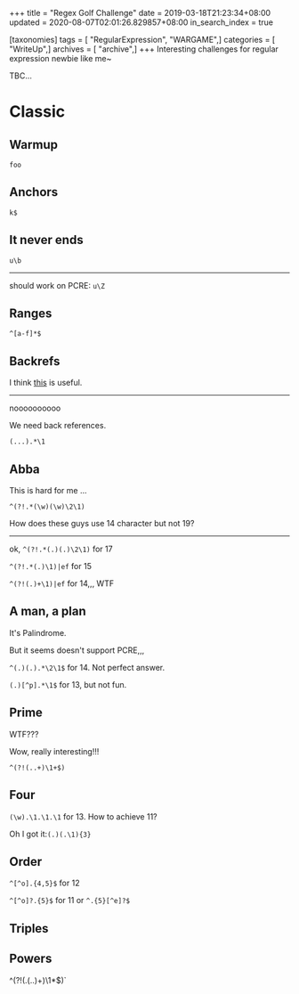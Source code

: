 +++
title = "Regex Golf Challenge"
date = 2019-03-18T21:23:34+08:00
updated = 2020-08-07T02:01:26.829857+08:00
in_search_index = true

[taxonomies]
tags = [ "RegularExpression", "WARGAME",]
categories = [ "WriteUp",]
archives = [ "archive",]
+++
Interesting challenges for regular expression newbie like me~

TBC...

<!-- more -->

# Classic

## Warmup

`foo`

## Anchors

`k$`

## It never ends

`u\b`

---

should work on PCRE: `u\Z`

## Ranges

`^[a-f]*$`

## Backrefs

I think [this](http://www.aihanyu.org/cncorpus/CpsTongji.aspx) is useful.

---

noooooooooo

We need back references.

`(...).*\1`

## Abba

This is hard for me ...

`^(?!.*(\w)(\w)\2\1)`

How does these guys use 14 character but not 19?

---

ok, `^(?!.*(.)(.)\2\1)` for 17

`^(?!.*(.)\1)|ef` for 15

`^(?!(.)+\1)|ef` for 14,,, WTF

## A man, a plan

It's Palindrome.

But it seems doesn't support PCRE,,,

`^(.)(.).*\2\1$` for 14. Not perfect answer.

`(.)[^p].*\1$` for 13, but not fun.

## Prime

WTF???

Wow, really interesting!!!

`^(?!(..+)\1+$)`

## Four

`(\w).\1.\1.\1` for 13. How to achieve 11?

Oh I got it:`(.)(.\1){3}`

## Order

`^[^o].{4,5}$` for 12

`^[^o]?.{5}$` for 11 or `^.{5}[^e]?$`

## Triples



## Powers

^(?!(.(..)+)\1*$)`